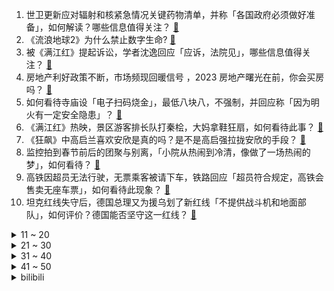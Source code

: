 1. 世卫更新应对辐射和核紧急情况关键药物清单，并称「各国政府必须做好准备」，如何解读？哪些信息值得关注？ [:link:](https://www.zhihu.com/question/580985910)
2. 《流浪地球2》为什么禁止数字生命? [:link:](https://www.zhihu.com/question/572471527)
3. 被《满江红》提起诉讼，学者沈逸回应「应诉，法院见」，哪些信息值得关注？ [:link:](https://www.zhihu.com/question/580994385)
4. 房地产利好政策不断，市场频现回暖信号 ，2023 房地产曙光在前，你会买房吗？ [:link:](https://www.zhihu.com/question/580913348)
5. 如何看待寺庙设「电子扫码烧金」，最低八块八，不强制，并回应称「因为明火有一定安全隐患」？ [:link:](https://www.zhihu.com/question/580904467)
6. 《满江红》热映，景区游客排长队打秦桧，大妈拿鞋狂扇，如何看待此事？ [:link:](https://www.zhihu.com/question/580930321)
7. 《狂飙》中高启兰喜欢安欣是真的吗？是不是高启强拉拢安欣的手段？ [:link:](https://www.zhihu.com/question/580862479)
8. 监控拍到春节前后的团聚与别离，「小院从热闹到冷清，像做了一场热闹的梦」，如何看待？ [:link:](https://www.zhihu.com/question/580961085)
9. 高铁因超员无法行驶，无票乘客被请下车，铁路回应「超员符合规定，高铁会售卖无座车票」，如何看待此现象？ [:link:](https://www.zhihu.com/question/580981543)
10. 坦克红线失守后，德国总理又为援乌划了新红线「不提供战斗机和地面部队」，如何评价？德国能否坚守这一红线？ [:link:](https://www.zhihu.com/question/580934691)
<details>
<summary>11 ~ 20</summary>

11. 新冠病毒感染率呈下降趋势，如何看待专家称「形成群体免疫，病毒有点『传』不动了」？新冠病毒会逐渐消失吗？ [:link:](https://www.zhihu.com/question/580952060)
12. 《流浪地球2》周边众筹金额已超 3800 万元，目标金额为十万元，商家呼吁理性消费，哪些信息值得关注？ [:link:](https://www.zhihu.com/question/580859717)
13. 印度空军两架战斗机坠毁，分别为苏-30 和幻影 2000 ，哪些信息值得关注？ [:link:](https://www.zhihu.com/question/580959924)
14. 买车之后，你发现一年在车身上花的钱大概有多少？ [:link:](https://www.zhihu.com/question/579251472)
15. 《满江红》回应「偷票房」「抄袭」等争议，称已对造谣者提起诉讼，知名大 V 应诉，如何从法律角度解读？ [:link:](https://www.zhihu.com/question/581023381)
16. 美股三大股指集体收涨，特斯拉周涨幅超 33%，创近十年最佳周表现，哪些信息值得关注？ [:link:](https://www.zhihu.com/question/580859700)
17. 电车车主回湖南老家过年，两三个镇共享一个充电站，总共俩充电桩，这次返乡你开电车了吗？如何解决充电难题？ [:link:](https://www.zhihu.com/question/580726119)
18. 为什么广州作为一线城市，给当地高校带来的分数加成不高？ [:link:](https://www.zhihu.com/question/570410603)
19. 初级会计很难吗? [:link:](https://www.zhihu.com/question/540902543)
20. RPG游戏如何避免后期杂兵强度秒杀新手村boss？ [:link:](https://www.zhihu.com/question/579223023)
</details>
<details>
<summary>21 ~ 30</summary>

21. 媒体发布「全国喝酒氛围排行榜」，白酒仍是最爱，广东喝酒氛围最高，哪些信息值得关注？你喜欢喝什么酒？ [:link:](https://www.zhihu.com/question/580900268)
22. 拜登称美国科研投入乏力，世界排名跌至第九，中国升至第二，如何看待此言论？ [:link:](https://www.zhihu.com/question/580863769)
23. 一个癌症病人遭遇新冠后竟发现病情在逐渐好转，这是什么原因？高烧真的可以杀死癌细胞吗？ [:link:](https://www.zhihu.com/question/580880344)
24. 杨卫宁那么爱叶文洁，为什么得不到她的心？ [:link:](https://www.zhihu.com/question/580531182)
25. 2023 年春晚白酒品牌「杀疯了」 ，互联网大厂默默隐身，透露出哪些行业趋势？ [:link:](https://www.zhihu.com/question/580450145)
26. 制造业工程师真的越老越吃香吗？ [:link:](https://www.zhihu.com/question/491743698)
27. 为什么 C 罗现在连沙特联赛都没有统治力了？ [:link:](https://www.zhihu.com/question/580842184)
28. 如何评价刘亦菲在《去有风的地方》中的演技? [:link:](https://www.zhihu.com/question/576638752)
29. 李一桐在电视剧《狂飙》中表现得如何？ [:link:](https://www.zhihu.com/question/578857495)
30. 美媒称《流浪地球 2 》「失去了所有的欢乐」，主题不成熟，爆破月球的想法「愚蠢可笑」，如何评价？ [:link:](https://www.zhihu.com/question/580981292)
</details>
<details>
<summary>31 ~ 40</summary>

31. 特朗普批评援乌坦克「停止这场疯狂的战争」，释放了哪些信号？若共和党人赢得明年的大选，会采取哪些行动？ [:link:](https://www.zhihu.com/question/580862499)
32. 《流浪地球 2》上映之后，你对《流浪地球 3》以及流浪地球宇宙还有哪些期盼？ [:link:](https://www.zhihu.com/question/580045617)
33. 想做心理咨询师，如何提高自己的人文素养？ [:link:](https://www.zhihu.com/question/580802805)
34. 花的魅力是因绽放还是凋谢？ [:link:](https://www.zhihu.com/question/576260152)
35. 是哪一瞬间让你觉得这段友谊没有必要进行下去了？ [:link:](https://www.zhihu.com/question/571792667)
36. 电视剧《狂飙》第 30-31 集拍得怎么样？有哪些值得关注的剧情点？ [:link:](https://www.zhihu.com/question/580866233)
37. 你喜欢独处吗，你为什么喜欢独处？ [:link:](https://www.zhihu.com/question/577164479)
38. 为什么原神中的安柏人气不高？ [:link:](https://www.zhihu.com/question/580656210)
39. 你们会在某个瞬间对某首歌一直单曲循环吗？ [:link:](https://www.zhihu.com/question/580990584)
40. 有什么适合大学生的背单词软件？ [:link:](https://www.zhihu.com/question/579694518)
</details>
<details>
<summary>41 ~ 50</summary>

41. 有什么景点你去过之后逢人就推荐？ [:link:](https://www.zhihu.com/question/427574888)
42. 你曾庆幸自己做过什么事？ [:link:](https://www.zhihu.com/question/578726549)
43. 2023年春节，那些长途开电车回家过年的人怎么样了？ [:link:](https://www.zhihu.com/question/578828824)
44. 作为科研人员，看完《流浪地球 2》有哪些感受？ [:link:](https://www.zhihu.com/question/580326567)
45. 85兆瓦的功率对1万吨导弹驱逐舰来说够用吗？ [:link:](https://www.zhihu.com/question/580665206)
46. 2023 年春节假期四川旅游接待人数全国第一，为什么大家会选择去四川？有哪些是你到了四川后才知道的事？ [:link:](https://www.zhihu.com/question/580973955)
47. 如何看待Windows11依旧支持32位应用？ [:link:](https://www.zhihu.com/question/580808081)
48. 专家预测的春节第二波感染高峰没来，村里重新摆起集体年夜饭，你家乡的情况如何？农村防疫做对了哪些事？ [:link:](https://www.zhihu.com/question/580855927)
49. 14 岁初中生保送清华本硕博连读，将师从数学大师丘成桐，如何看待此事？被选入清华领军计划有多难？ [:link:](https://www.zhihu.com/question/580858755)
50. 为什么现在 LPL 选手亮相都开始整活儿了？ [:link:](https://www.zhihu.com/question/579292845)
</details><details>
<summary>bilibili</summary>

1. 再见了，《下一个是谁》！！！！ [:link:](//www.bilibili.com/video/BV1TT41117DK)
2. 《对接の小曲》(官方版本） [:link:](//www.bilibili.com/video/BV1Q34y1Z7Hg)
3. 接受粉丝挑战的第129天 烟花盛宴！ [:link:](//www.bilibili.com/video/BV1eA411k7FF)
4. 如何在法庭上1挑5 [:link:](//www.bilibili.com/video/BV1eP4y1z77B)
5. 长话短说，中国电影需要《流浪地球》！ [:link:](//www.bilibili.com/video/BV1Hv4y167Ge)
6. 我还原了MC所有的生物群系！！！ [:link:](//www.bilibili.com/video/BV1F8411G7dN)
7. 约 尔 蹦 迪，但 是 竖 屏 ！❤️【咬人猫】 [:link:](//www.bilibili.com/video/BV1GR4y1h7M8)
8. 《原神》「流光拾遗之旅」——仙闻篇·内画 [:link:](//www.bilibili.com/video/BV1FY411Q7MX)
9. 【TF 家族】 「2023新年音乐会——瞬间」【张泽禹个人直拍合集】 [:link:](//www.bilibili.com/video/BV1hd4y1H7b5)
10. 有多少人注意到：他嘴角有根本擦不干净的血迹 [:link:](//www.bilibili.com/video/BV1S3411R7CC)
<details>
<summary>11 ~ 20</summary>

11. 《 只 要 是 日 语 就 画 风 突 变 》 [:link:](//www.bilibili.com/video/BV1sy4y197eV)
12. 销冠大年初五才回老家，回家的路上还是没忍住啊。。。 [:link:](//www.bilibili.com/video/BV1bv4y1k75m)
13. 骑行东北意外受伤，善良阿姨拉我去家里休养，在冰雪北国感受人间温情 [:link:](//www.bilibili.com/video/BV1hs4y147jq)
14. 医生问我是怎么做到冻伤又被烫伤的…… [:link:](//www.bilibili.com/video/BV1EM411B7n8)
15. 我被黑了！！！洗不清了 [:link:](//www.bilibili.com/video/BV1bT411y7vi)
16. 一部电影时间看完火影忍者！史上最全时间线整理！ [:link:](//www.bilibili.com/video/BV1sx4y1M7dT)
17. 开局氪6000！拿下星海瓶！从冤种开始的一念逍遥#1 [:link:](//www.bilibili.com/video/BV1DR4y1h7Lc)
18. 为什么有的人看起来一般，却不缺对象？大格局脱单指南！ [:link:](//www.bilibili.com/video/BV1uG4y1Q7QU)
19. 深度解析《流浪地球2》这是中国科幻迈向世界的一大步！ [:link:](//www.bilibili.com/video/BV1X8411w7mJ)
20. 圈子不同别硬融… [:link:](//www.bilibili.com/video/BV1QT411y7an)
</details>
<details>
<summary>21 ~ 30</summary>

21. 现在的小孩子到底有什么烦恼啊 [:link:](//www.bilibili.com/video/BV1mP4y1z78e)
22. 如果《流浪地球2》没能拿下春节档票房冠军，那将是中国电影历史上的耻辱 [:link:](//www.bilibili.com/video/BV1pT411y7fd)
23. 向世界说“不”，一票否决权究竟有多香？ [:link:](//www.bilibili.com/video/BV18G4y1w7eL)
24. 我的世界：一颗心一格物品栏！该怎样生存呢？ [:link:](//www.bilibili.com/video/BV1Hy4y19783)
25. 《花开忘忧》动画版MV [:link:](//www.bilibili.com/video/BV17d4y1W7AQ)
26. 当年男演员没削尖下巴，也没把自己饿成瘦猴子 [:link:](//www.bilibili.com/video/BV1sT411f7PN)
27. 挺直腰杆，站起来！流浪地球2对中国电影有何意义？【无剧透深度解析】 [:link:](//www.bilibili.com/video/BV1eA411d77h)
28. 受不了了，小学生土味笑到抽搐！！！ [:link:](//www.bilibili.com/video/BV1wy4y1R7zL)
29. 2023年H萌贺年纪 属于你我的二次元春晚 [:link:](//www.bilibili.com/video/BV1yT411f7Eb)
30. 这个游戏一定要拉着你的朋友一起玩 [:link:](//www.bilibili.com/video/BV1NM411B7fs)
</details>
<details>
<summary>31 ~ 40</summary>

31. 顺手牵羊之学以致用 [:link:](//www.bilibili.com/video/BV1HT411f7Pr)
32. 花2000块买台车！可以环游中国？ [:link:](//www.bilibili.com/video/BV1K8411A7q4)
33. 【半佛】烟花市场的疯狂与混乱 [:link:](//www.bilibili.com/video/BV1jd4y1W7Ev)
34. 紧张刺激的上天之路！ [:link:](//www.bilibili.com/video/BV1iD4y1E7Ty)
35. 有两把刷子，但没毛【Theshy的奇妙冒险06】 [:link:](//www.bilibili.com/video/BV1RP4y1z7QC)
36. 超豪华中式国宴年夜饭震惊芬兰家人一整年！十八道菜彻底撑晕在现场！新汉服狂拍照停不下来！芬兰家人各展神通上演联欢晚会！ [:link:](//www.bilibili.com/video/BV1Jv4y1k7Fq)
37. 盘古：把你刀没收了 [:link:](//www.bilibili.com/video/BV1Ds4y1x7gL)
38. 她威胁到我了！ [:link:](//www.bilibili.com/video/BV1As4y147ic)
39. 【原神幼儿园】小孩们有团子吃，但是掉地上了，继续哭哭 [:link:](//www.bilibili.com/video/BV1cs4y147x2)
40. 老外都不会挑水果，好不好吃只能凭运气，他那个朋友就离谱，哈哈哈哈哈 [:link:](//www.bilibili.com/video/BV1kG4y1Q7vP)
</details>
<details>
<summary>41 ~ 50</summary>

41. 家里人支持我穿cos服过年聚会是一种什么体验？ [:link:](//www.bilibili.com/video/BV1TG4y1Q7Bw)
42. 上须弥、下地府、飞洞天《黑神话：悟空》新地图、新敌人分析（非拜年解读） [:link:](//www.bilibili.com/video/BV1CP4y1z71K)
43. 我最喜欢吃汉堡嗝儿了！ [:link:](//www.bilibili.com/video/BV1Ts4y147Jj)
44. 救命! 是妈之恶魔 [:link:](//www.bilibili.com/video/BV1K84y177Am)
45. 你小子必须发财听到没 [:link:](//www.bilibili.com/video/BV1KR4y1Y7JT)
46. 🔥大 肠 侠🔥 [:link:](//www.bilibili.com/video/BV113411R78m)
47. “充电器一拔，又是一年…” [:link:](//www.bilibili.com/video/BV1Lx4y177ip)
48. 原魔演唱会 [:link:](//www.bilibili.com/video/BV1xP4y1z7rT)
49. 被领养的女孩长大了 见证生命的成长。 [:link:](//www.bilibili.com/video/BV17P4y1z7wh)
50. 成年人的崩溃 往往只在一瞬间 [:link:](//www.bilibili.com/video/BV1aT411y7iL)
</details>
<details>
<summary>51 ~ 60</summary>

51. 脸不疼？硬撑罢了！2022年度动画打脸大总结！【泛式】 [:link:](//www.bilibili.com/video/BV1QM411q73e)
52. 终极预测！《狂飙》开篇7分钟，已经暗示了剧情走向和最终Boss [:link:](//www.bilibili.com/video/BV1324y1z73m)
53. 怎样在游戏里分辨中国狙击手？ [:link:](//www.bilibili.com/video/BV1SD4y1n7su)
54. 糟了！掉到漏洞里了！ [:link:](//www.bilibili.com/video/BV1vY4y1R7q7)
55. 我的世界：盔甲史诗级更新，更好看，但升级也更难了？ [:link:](//www.bilibili.com/video/BV1bx4y1M7da)
56. 操作者 暴乱者 始作俑者 [:link:](//www.bilibili.com/video/BV1AY41197Bw)
57. 法师大战 我的世界永恒的MC生存 二周目EP8 [:link:](//www.bilibili.com/video/BV1fT411y7up)
58. 【外挂风云】外挂向绿色玩家宣战！史上最大外挂赛博战争详情解读 [:link:](//www.bilibili.com/video/BV1ps4y1479R)
59. 【年后减肚腩必备】暴食后身材恢复|高热量消耗|大体重减肥|走走而已 [:link:](//www.bilibili.com/video/BV1fd4y1p74f)
60. 当你把一个技能练到极致的时候 [:link:](//www.bilibili.com/video/BV19d4y1W7uf)
</details>
<details>
<summary>61 ~ 70</summary>

61. 985学长带你提前走一遍，紧张刺激的高三下学期 [:link:](//www.bilibili.com/video/BV1F8411A7gx)
62. 这游戏是让你这么玩的？ [:link:](//www.bilibili.com/video/BV1gR4y1h7rx)
63. 深度|| 高平陵之变，家贼祖师爷的“换房本”教科书，中国史的“蛇吞象”天花板 [:link:](//www.bilibili.com/video/BV1WA411k73z)
64. 毫无底线！试玩盗版地铁跑酷，建议下架！ [:link:](//www.bilibili.com/video/BV1m34y1Z7ET)
65. 快拿这个视频去诈骗你们化学老师 [:link:](//www.bilibili.com/video/BV1nG4y197jd)
66. 小紧张的虫虫私下最爱哪家餐厅？接地气的爆辣土菜馆，下饭一绝！ [:link:](//www.bilibili.com/video/BV1od4y1V76A)
67. 阿里嘎多美羊羊桑 [:link:](//www.bilibili.com/video/BV1iP4y1z7Jd)
68. 满配唐僧误入大观园 [:link:](//www.bilibili.com/video/BV13841137WS)
69. ⚡本 草 肛 目⚡ [:link:](//www.bilibili.com/video/BV1Z3411R7o9)
70. 新人，视频是这么剪吗 [:link:](//www.bilibili.com/video/BV1BY411D7h3)
</details>
<details>
<summary>71 ~ 80</summary>

71. 上海京彩火锅半自助，9分钟加长版，全程高能！服务员剥虾剥到手抽筋！ [:link:](//www.bilibili.com/video/BV1JG4y1Q7zf)
72. 跌破眼镜！99%人不知道的童年冷知识！ [:link:](//www.bilibili.com/video/BV1UM411t7Jn)
73. 过年回村，随机帮一位粉丝完成换头心愿 [:link:](//www.bilibili.com/video/BV1Ps4y147ci)
74. 十 转 大 肠 [:link:](//www.bilibili.com/video/BV1r24y1z7k5)
75. 高考700分年夜饭都在我头上吃 [:link:](//www.bilibili.com/video/BV1cv4y1k7g2)
76. 【全网最完整】小胖挑战九转大肠 评委尝后咬牙切齿 小胖高呼“值了” [:link:](//www.bilibili.com/video/BV15T411f7WE)
77. 这张天天“过目就忘”的封面图片，是在什么时候拍摄的？来听听地理分析！ [:link:](//www.bilibili.com/video/BV1vM411q7Ji)
78. 大庆赶海，退潮后发现一根大海葵藏在沙中，挖出来比胳膊还长 [:link:](//www.bilibili.com/video/BV1mA411k7TS)
79. 炸裂伏笔！《流浪地球2》的第四条故事线-主角550W-M0SS [:link:](//www.bilibili.com/video/BV1h24y1r7Kh)
80. 【奇响天外】【十四人合唱】《一梦千宵》原神翻唱 [:link:](//www.bilibili.com/video/BV1x24y1a7LB)
</details>
<details>
<summary>81 ~ 90</summary>

81. 为了恭迎伍六七第四季开播，我交了一个四年没人交的作业 [:link:](//www.bilibili.com/video/BV1gv4y1k7B2)
82. 这些删减内容，能让你大学躺赢。 [:link:](//www.bilibili.com/video/BV12R4y187rY)
83. 鼠鼠文学是什么梗【梗指南】 [:link:](//www.bilibili.com/video/BV17D4y1J7v2)
84. 可能是最壕的自助餐？燕窝龙虾大闸蟹不限量！能吃回本吗？ [:link:](//www.bilibili.com/video/BV1Ay4y1R7xQ)
85. 好家伙！新果富市来了！！！！#1 [:link:](//www.bilibili.com/video/BV1GP4y167EJ)
86. 害怕高一下开学考？和一数一起实战试卷！ [:link:](//www.bilibili.com/video/BV13D4y1J7a2)
87. 21天挑战站立有氧运动+腹肌现显，无跳跃！适合体能恢复、大体重、腹部顽固脂肪的伙伴 [:link:](//www.bilibili.com/video/BV1AM4y197dT)
88. 23岁$千万富豪给青年人的17条建议｜Iman Gadzhi [:link:](//www.bilibili.com/video/BV1ET411y7Hk)
89. 《流浪地球2》首映海外评论如何？ [:link:](//www.bilibili.com/video/BV16Y411D7Nr)
90. 4399游戏策划彻底放飞自我了！现在射击游戏直接变成一刀99999了？ [:link:](//www.bilibili.com/video/BV1424y1r7BU)
</details>
<details>
<summary>91 ~ 100</summary>

91. 小猫咪脾气测试（地！狱！版！） [:link:](//www.bilibili.com/video/BV1i24y1z7GU)
92. 极地对决！冰天雪地中的「竞技求生！」？！ [:link:](//www.bilibili.com/video/BV1UR4y1h73w)
93. 关键时刻还得是我凯哥. [:link:](//www.bilibili.com/video/BV1cG4y1X71s)
94. “一开始很搞笑很可爱，但最后绷不住了” [:link:](//www.bilibili.com/video/BV1sM411q7Er)
95. 短视频百万粉丝博主推荐的网红零食，都是些什么东西？？？ [:link:](//www.bilibili.com/video/BV1LP4y1r77H)
96. 卡哇伊！ [:link:](//www.bilibili.com/video/BV19Y4y1o7dA)
97. 【原神】全角色普攻位移距离一览 [截至3.4] [:link:](//www.bilibili.com/video/BV12s4y147fE)
98. 一月新番:男人开局与天花板级魔兽契约,却不料反倒成了奴才 [:link:](//www.bilibili.com/video/BV17Y4y1o7cH)
99. 斗虫没赢过，吹牛没输过，但是...【这下不得不玩原神了...】【荒泷一斗】【4K 60】 [:link:](//www.bilibili.com/video/BV1A8411A7oa)
100. 《重生之我在云轩做花魁》1—11集无回顾合集 [:link:](//www.bilibili.com/video/BV1GG4y197TB)
</details></details>